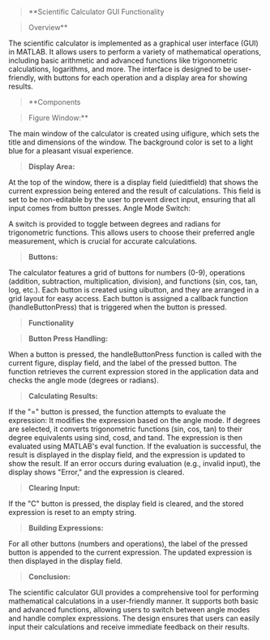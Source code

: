 
> **Scientific Calculator GUI Functionality

> Overview**
> 
The scientific calculator is implemented as a graphical user interface (GUI) in MATLAB. It allows users to perform a variety of mathematical operations, including basic arithmetic and advanced functions like trigonometric calculations, logarithms, and more. The interface is designed to be user-friendly, with buttons for each operation and a display area for showing results.

> **Components

> Figure Window:**

The main window of the calculator is created using uifigure, which sets the title and dimensions of the window. The background color is set to a light blue for a pleasant visual experience.

> **Display Area:**

At the top of the window, there is a display field (uieditfield) that shows the current expression being entered and the result of calculations. This field is set to be non-editable by the user to prevent direct input, ensuring that all input comes from button presses.
Angle Mode Switch:

A switch is provided to toggle between degrees and radians for trigonometric functions. This allows users to choose their preferred angle measurement, which is crucial for accurate calculations.

> **Buttons:**

The calculator features a grid of buttons for numbers (0-9), operations (addition, subtraction, multiplication, division), and functions (sin, cos, tan, log, etc.). Each button is created using uibutton, and they are arranged in a grid layout for easy access.
Each button is assigned a callback function (handleButtonPress) that is triggered when the button is pressed.

> **Functionality**

> **Button Press Handling:**

When a button is pressed, the handleButtonPress function is called with the current figure, display field, and the label of the pressed button.
The function retrieves the current expression stored in the application data and checks the angle mode (degrees or radians).

> **Calculating Results:**

If the "=" button is pressed, the function attempts to evaluate the expression:
It modifies the expression based on the angle mode. If degrees are selected, it converts trigonometric functions (sin, cos, tan) to their degree equivalents using sind, cosd, and tand.
The expression is then evaluated using MATLAB's eval function.
If the evaluation is successful, the result is displayed in the display field, and the expression is updated to show the result.
If an error occurs during evaluation (e.g., invalid input), the display shows "Error," and the expression is cleared.

> **Clearing Input:**

If the "C" button is pressed, the display field is cleared, and the stored expression is reset to an empty string.

> **Building Expressions:**

For all other buttons (numbers and operations), the label of the pressed button is appended to the current expression. The updated expression is then displayed in the display field.

> **Conclusion:**

The scientific calculator GUI provides a comprehensive tool for performing mathematical calculations in a user-friendly manner. It supports both basic and advanced functions, allowing users to switch between angle modes and handle complex expressions. The design ensures that users can easily input their calculations and receive immediate feedback on their results.
